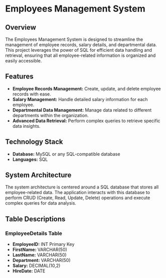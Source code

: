 # Employees Management System

## Overview
The Employees Management System is designed to streamline the management of employee records, salary details, and departmental data. This project leverages the power of SQL for efficient data handling and retrieval, ensuring that all employee-related information is organized and easily accessible.

## Features
- **Employee Records Management:** Create, update, and delete employee records with ease.
- **Salary Management:** Handle detailed salary information for each employee.
- **Departmental Data Management:** Manage data related to different departments within the organization.
- **Advanced Data Retrieval:** Perform complex queries to retrieve specific data insights.

## Technology Stack
- **Database:** MySQL or any SQL-compatible database
- **Languages:** SQL

## System Architecture
The system architecture is centered around a SQL database that stores all employee-related data. The application interacts with this database to perform CRUD (Create, Read, Update, Delete) operations and execute complex queries for data analysis.

  
## Table Descriptions
### EmployeeDetails Table
- **EmployeeID:** INT Primary Key
- **FirstName:** VARCHAR(50)
- **LastName:** VARCHAR(50)
- **Department:** VARCHAR(50)
- **Salary:** DECIMAL(10,2)
- **HireDate:** DATE





